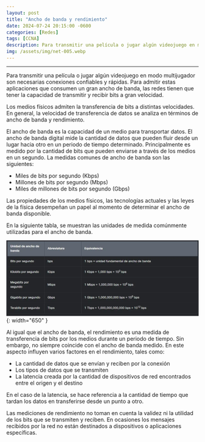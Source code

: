 ```yaml
---
layout: post
title: "Ancho de banda y rendimiento"
date: 2024-07-24 20:15:00 -0600
categories: [Redes]
tags: [CCNA]
description: Para transmitir una película o jugar algún videojuego en modo multijugador son necesarias conexiones confiables y rápidas.....
img: /assets/img/net-005.webp
---
```


--- 

Para transmitir una película o jugar algún videojuego en modo multijugador son necesarias conexiones confiables y rápidas. Para admitir estas aplicaciones que consumen un gran ancho de banda, las redes tienen que tener la capacidad de transmitir y recibir bits a gran velocidad.

Los medios físicos admiten la transferencia de bits a distintas velocidades. En general, la velocidad de transferencia de datos se analiza en términos de ancho de banda y rendimiento. 

El ancho de banda es la capacidad de un medio para transportar datos. El ancho de banda digital mide la cantidad de datos que pueden fluir desde un lugar hacia otro en un periodo de tiempo determinado. Principalmente es medido por la cantidad de bits que pueden enviarse a través de los medios en un segundo. La medidas comunes de ancho de banda son las siguientes:

* Miles de bits por segundo (Kbps)
* Millones de bits por segundo (Mbps)
* Miles de millones de bits por segundo (Gbps)

Las propiedades de los medios físicos, las tecnologías actuales y las leyes de la física desempeñan un papel al momento de determinar el ancho de banda disponible. 
 
En la siguiente tabla, se muestran las unidades de medida comúnmente utilizadas para el ancho de banda.

![alt text](/assets/img/net-005-1.webp){: width="650" }

Al igual que el ancho de banda, el rendimiento es una medida de transferencia de bits por los medios durante un periodo de tiempo. Sin embargo, no siempre coincide con el ancho de banda medido. En este aspecto influyen varios factores en el rendimiento, tales como:

* La cantidad de datos que se envían y reciben por la conexión
* Los tipos de datos que se transmiten
* La latencia creada por la cantidad de dispositivos de red encontrados entre el origen y el destino 

En el caso de la latencia, se hace referencia a la cantidad de tiempo que tardan los datos en transferirse desde un punto a otro.

Las mediciones de rendimiento no toman en cuenta la validez ni la utilidad de los bits que se transmiten y reciben. En ocasiones los mensajes recibidos por la red no están destinados a dispositivos o aplicaciones específicas. 

